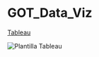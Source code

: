# GOT_Data_Viz

[Tableau](https://public.tableau.com/app/profile/edward2087/viz/GOTDataViz_16559393032250/AssesinsFilter)

![Plantilla Tableau](https://user-images.githubusercontent.com/79411131/185093644-2a82f9a5-9eca-4ebc-b7f8-57a25d5b246c.gif)
